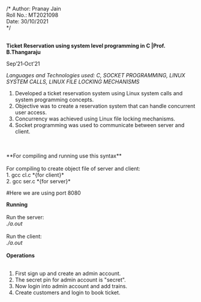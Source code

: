 /*
Author: 	Pranay Jain <br>
Roll No.: 	MT2021098<br>
Date: 		30/10/2021<br>
*/
<br>
<br>

<b>Ticket Reservation using system level programming in C |Prof. B.Thangaraju</b>

Sep’21‑Oct’21

*Languages and Technologies used: C, SOCKET PROGRAMMING, LINUX SYSTEM CALLS, LINUX FILE LOCKING MECHANISMS*

1. Developed a ticket reservation system using Linux system calls and system programming concepts.
2. Objective was to create a reservation system that can handle concurrent user access.
3. Concurrency was achieved using Linux file locking mechanisms.
4. Socket programming was used to communicate between server and client.
<br>
<br>
**For compiling and running use this syntax**<br><br>
For compiling to create object file of server and client:<br>
    1. gcc cl.c *{for client}*<br>
    2. gcc ser.c *{for server}*<br>

#Here we are using port 8080<br>

**Running**<br><br>
Run the server:<br>
    *./a.out*<br>
<br>
Run the client:<br>
    *./a.out*<br>
    <br>
**Operations** <br><br>
1. First sign up and create an admin account. <br>
2. The secret pin for admin account is "secret".<br>
3. Now login into admin account and add trains.<br>
4. Create customers and login to book ticket.<br>
<br>
<br>

